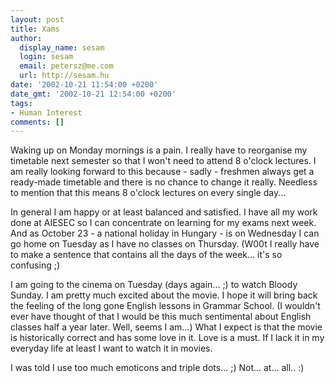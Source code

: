 ```yaml
---
layout: post
title: Xams
author:
  display_name: sesam
  login: sesam
  email: petersz@me.com
  url: http://sesam.hu
date: '2002-10-21 11:54:00 +0200'
date_gmt: '2002-10-21 12:54:00 +0200'
tags:
- Human Interest
comments: []
---
```


Waking up on Monday mornings is a pain. I really have to reorganise my timetable next semester so that I won't need to attend 8 o'clock lectures. I am really looking forward to this because - sadly - freshmen always get a ready-made timetable and there is no chance to change it really. Needless to mention that this means 8 o'clock lectures on every single day...

In general I am happy or at least balanced and satisfied. I have all my work done at AIESEC so I can concentrate on learning for my exams next week. And as October 23 - a national holiday in Hungary - is on Wednesday I can go home on Tuesday as I have no classes on Thursday. (W00t I really have to make a sentence that contains all the days of the week... it's so confusing ;)

I am going to the cinema on Tuesday (days again... ;) to watch Bloody Sunday. I am pretty much excited about the movie. I hope it will bring back the feeling of the long gone English lessons in Grammar School. (I wouldn't ever have thought of that I would be this much sentimental about English classes half a year later. Well, seems I am...) What I expect is that the movie is historically correct and has some love in it. Love is a must. If I lack it in my everyday life at least I want to watch it in movies.

I was told I use too much emoticons and triple dots... ;) Not... at... all.. :)
